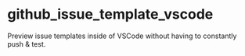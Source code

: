 # github_issue_template_vscode
Preview issue templates inside of VSCode without having to constantly push &amp; test.
